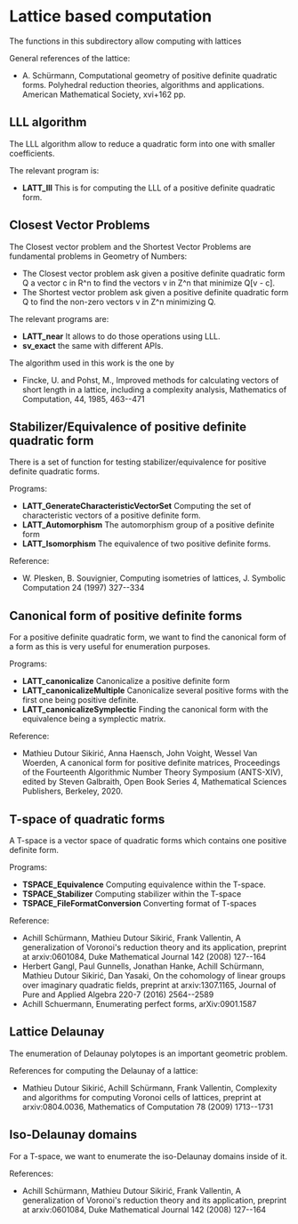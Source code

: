 Lattice based computation
=========================

The functions in this subdirectory allow computing with lattices

General references of the lattice:
  * A. Schürmann, Computational geometry of positive definite quadratic forms. Polyhedral reduction theories, algorithms and applications. American Mathematical Society, xvi+162 pp.

LLL algorithm
-------------

The LLL algorithm allow to reduce a quadratic form into one with smaller
coefficients.

The relevant program is:
  * **LATT_lll** This is for computing the LLL of a positive definite quadratic form.


Closest Vector Problems
-----------------------

The Closest vector problem and the Shortest Vector Problems are fundamental
problems in Geometry of Numbers:
  * The Closest vector problem ask given a positive definite quadratic form Q a vector c in R^n to find the vectors v in Z^n that minimize Q[v - c].
  * The Shortest vector problem ask given a positive definite quadratic form Q to find the non-zero vectors v in Z^n minimizing Q.

The relevant programs are:
  * **LATT_near** It allows to do those operations using LLL.
  * **sv_exact** the same with different APIs.

The algorithm used in this work is the one by
  * Fincke, U. and Pohst, M., Improved methods for calculating vectors of short length in a lattice, including a complexity analysis, Mathematics of Computation, 44, 1985, 463--471

Stabilizer/Equivalence of positive definite quadratic form
----------------------------------------------------------

There is a set of function for testing stabilizer/equivalence for positive definite quadratic forms.

Programs:
  * **LATT_GenerateCharacteristicVectorSet** Computing the set of characteristic vectors of a positive definite form.
  * **LATT_Automorphism** The automorphism group of a positive definite form
  * **LATT_Isomorphism** The equivalence of two positive definite forms.

Reference:
  * W. Plesken, B. Souvignier, Computing isometries of lattices, J. Symbolic Computation 24 (1997) 327--334

Canonical form of positive definite forms
-----------------------------------------

For a positive definite quadratic form, we want to find the canonical form of a form as this is very
useful for enumeration purposes.

Programs:
  * **LATT_canonicalize** Canonicalize a positive definite form
  * **LATT_canonicalizeMultiple** Canonicalize several positive forms with the first one being positive definite.
  * **LATT_canonicalizeSymplectic** Finding the canonical form with the equivalence being a symplectic matrix.

Reference:
  * Mathieu Dutour Sikirić, Anna Haensch, John Voight, Wessel Van Woerden, A canonical form for positive definite matrices, Proceedings of the Fourteenth Algorithmic Number Theory Symposium (ANTS-XIV), edited by Steven Galbraith, Open Book Series 4, Mathematical Sciences Publishers, Berkeley, 2020.

T-space of quadratic forms
--------------------------

A T-space is a vector space of quadratic forms which contains one positive definite form.

Programs:
  * **TSPACE_Equivalence** Computing equivalence within the T-space.
  * **TSPACE_Stabilizer** Computing stabilizer within the T-space
  * **TSPACE_FileFormatConversion** Converting format of T-spaces

Reference:
  * Achill Schürmann, Mathieu Dutour Sikirić, Frank Vallentin, A generalization of Voronoi's reduction theory and its application, preprint at arxiv:0601084, Duke Mathematical Journal 142 (2008) 127--164
  * Herbert Gangl, Paul Gunnells, Jonathan Hanke, Achill Schürmann, Mathieu Dutour Sikirić, Dan Yasaki, On the cohomology of linear groups over imaginary quadratic fields, preprint at arxiv:1307.1165, Journal of Pure and Applied Algebra 220-7 (2016) 2564--2589
  * Achill Schuermann, Enumerating perfect forms, arXiv:0901.1587


Lattice Delaunay
----------------

The enumeration of Delaunay polytopes is an important geometric problem.

References for computing the Delaunay of a lattice:
  * Mathieu Dutour Sikirić, Achill Schürmann, Frank Vallentin, Complexity and algorithms for computing Voronoi cells of lattices, preprint at arxiv:0804.0036, Mathematics of Computation 78 (2009) 1713--1731


Iso-Delaunay domains
--------------------

For a T-space, we want to enumerate the iso-Delaunay domains inside of it.

References:
  * Achill Schürmann, Mathieu Dutour Sikirić, Frank Vallentin, A generalization of Voronoi's reduction theory and its application, preprint at arxiv:0601084, Duke Mathematical Journal 142 (2008) 127--164
